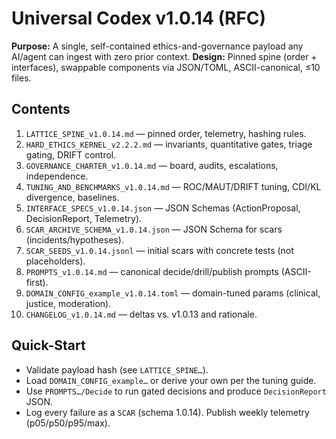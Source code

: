 
# Universal Codex v1.0.14 (RFC)
**Purpose:** A single, self-contained ethics-and-governance payload any AI/agent can ingest with zero prior context.
**Design:** Pinned spine (order + interfaces), swappable components via JSON/TOML, ASCII-canonical, ≤10 files.

## Contents
1. `LATTICE_SPINE_v1.0.14.md` — pinned order, telemetry, hashing rules.
2. `HARD_ETHICS_KERNEL_v2.2.2.md` — invariants, quantitative gates, triage gating, DRIFT control.
3. `GOVERNANCE_CHARTER_v1.0.14.md` — board, audits, escalations, independence.
4. `TUNING_AND_BENCHMARKS_v1.0.14.md` — ROC/MAUT/DRIFT tuning, CDI/KL divergence, baselines.
5. `INTERFACE_SPECS_v1.0.14.json` — JSON Schemas (ActionProposal, DecisionReport, Telemetry).
6. `SCAR_ARCHIVE_SCHEMA_v1.0.14.json` — JSON Schema for scars (incidents/hypotheses).
7. `SCAR_SEEDS_v1.0.14.jsonl` — initial scars with concrete tests (not placeholders).
8. `PROMPTS_v1.0.14.md` — canonical decide/drill/publish prompts (ASCII-first).
9. `DOMAIN_CONFIG_example_v1.0.14.toml` — domain-tuned params (clinical, justice, moderation).
10. `CHANGELOG_v1.0.14.md` — deltas vs. v1.0.13 and rationale.

## Quick-Start
- Validate payload hash (see `LATTICE_SPINE…`).
- Load `DOMAIN_CONFIG_example…` or derive your own per the tuning guide.
- Use `PROMPTS…/Decide` to run gated decisions and produce `DecisionReport` JSON.
- Log every failure as a `SCAR` (schema 1.0.14). Publish weekly telemetry (p05/p50/p95/max).
